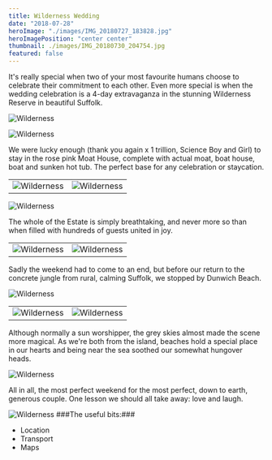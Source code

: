```yaml
---
title: Wilderness Wedding
date: "2018-07-28"
heroImage: "./images/IMG_20180727_183828.jpg"
heroImagePosition: "center center"
thumbnail: ./images/IMG_20180730_204754.jpg
featured: false
---
```


It's really special when two of your most favourite humans choose to celebrate their commitment to each other. Even more special is when the wedding celebration is a 4-day extravaganza in the stunning Wilderness Reserve in beautiful Suffolk.

![Wilderness](./images/IMG_20180727_175621.jpg) 

![Wilderness](./images/00100dPORTRAIT_00100_BURST20180727182057650_COVER.jpg)

We were lucky enough (thank you again x 1 trillion, Science Boy and Girl) to stay in the rose pink Moat House, complete with actual moat, boat house, boat and sunken hot tub. The perfect base for any celebration or staycation.

| | |
| --- | --- |
| ![Wilderness](./images/IMG_20180727_183722.jpg) | ![Wilderness](./images/IMG_20180727_183745.jpg) |

![Wilderness](./images/00100dPORTRAIT_00100_BURST20180727193055663_COVER.jpg)

The whole of the Estate is simply breathtaking, and never more so than when filled with hundreds of guests united in joy.

| | |
| --- | --- |
| ![Wilderness](./images/IMG_20180727_211043.jpg) | ![Wilderness](./images/IMG_20180728_185913.jpg) |

Sadly the weekend had to come to an end, but before our return to the concrete jungle from rural, calming Suffolk, we stopped by Dunwich Beach.

![Wilderness](./images/P1150426.jpg) 

| | |
| --- | --- |
| ![Wilderness](./images/P1150432.jpg) | ![Wilderness](./images/P1150437.jpg) |

Although normally a sun worshipper, the grey skies almost made the scene more magical. As we're both from the island, beaches hold a special place in our hearts and being near the sea soothed our somewhat hungover heads.

![Wilderness](./images/P1150494.jpg) 

All in all, the most perfect weekend for the most perfect, down to earth, generous couple. One lesson we should all take away: love and laugh.

![Wilderness](./images/heelclick.gif) 
###The useful bits:###
- Location
- Transport
- Maps
